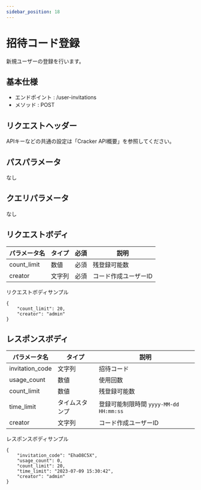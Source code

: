 ```yaml
---
sidebar_position: 18
---
```


# 招待コード登録
新規ユーザーの登録を行います。

## 基本仕様
- エンドポイント : /user-invitations
- メソッド : POST

## リクエストヘッダー
APIキーなどの共通の設定は「Cracker API概要」を参照してください。

## パスパラメータ
なし

## クエリパラメータ
なし

## リクエストボディ

|パラメータ名|タイプ|必須|説明|
|----|----|----|----|
|count_limit|数値|必須|残登録可能数|
|creator|文字列|必須|コード作成ユーザーID|

リクエストボディサンプル
```
{
    "count_limit": 20,
    "creator": "admin"
}
```

## レスポンスボディ

|パラメータ名|タイプ|説明|
|----|----|----|
|invitation_code|文字列|招待コード|
|usage_count|数値|使用回数|
|count_limit|数値|残登録可能数|
|time_limit|タイムスタンプ|登録可能制限時間 ``yyyy-MM-dd HH:mm:ss``|
|creator|文字列|コード作成ユーザーID|

レスポンスボディサンプル
```
{
    "invitation_code": "EhaO8C5X",
    "usage_count": 0,
    "count_limit": 20,
    "time_limit": "2023-07-09 15:30:42",
    "creator": "admin"
}
```
